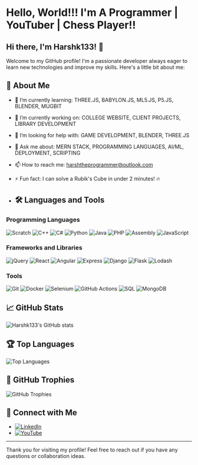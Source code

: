 #  Hello, World!!! I'm A Programmer | YouTuber | Chess Player!!
## Hi there, I'm Harshk133! 👋

Welcome to my GitHub profile! I'm a passionate developer always eager to learn new technologies and improve my skills. Here's a little bit about me:

## 🚀 About Me
- 🌱 I’m currently learning: THREE.JS, BABYLON.JS, ML5.JS, P5.JS, BLENDER, MUGBIT
- 💼 I’m currently working on: COLLEGE WEBSITE, CLIENT PROJECTS, LIBRARY DEVELOPMENT
- 🤔 I’m looking for help with: GAME DEVELOPMENT, BLENDER, THREE.JS
- 💬 Ask me about: MERN STACK, PROGRAMMING LANGUAGES, AI/ML, DEPLOYMENT, SCRIPTING
- 📫 How to reach me: harshtheprogrammer@outlook.com
- ⚡ Fun fact: I can solve a Rubik's Cube in under 2 minutes! 🔥

- ## 🛠️ Languages and Tools

### Programming Languages
![Scratch](https://img.shields.io/badge/Scratch-4D97FF?style=for-the-badge&logo=scratch&logoColor=white)
![C++](https://img.shields.io/badge/C++-00599C?style=for-the-badge&logo=cplusplus&logoColor=white)
![C#](https://img.shields.io/badge/C%23-239120?style=for-the-badge&logo=csharp&logoColor=white)
![Python](https://img.shields.io/badge/Python-3776AB?style=for-the-badge&logo=python&logoColor=white)
![Java](https://img.shields.io/badge/Java-007396?style=for-the-badge&logo=java&logoColor=white)
![PHP](https://img.shields.io/badge/PHP-777BB4?style=for-the-badge&logo=php&logoColor=white)
![Assembly](https://img.shields.io/badge/Assembly-525252?style=for-the-badge&logo=assembly&logoColor=white)
![JavaScript](https://img.shields.io/badge/JavaScript-F7DF1E?style=for-the-badge&logo=javascript&logoColor=black)

### Frameworks and Libraries
![jQuery](https://img.shields.io/badge/jQuery-0769AD?style=for-the-badge&logo=jquery&logoColor=white)
![React](https://img.shields.io/badge/React-20232A?style=for-the-badge&logo=react&logoColor=61DAFB)
![Angular](https://img.shields.io/badge/Angular-DD0031?style=for-the-badge&logo=angular&logoColor=white)
![Express](https://img.shields.io/badge/Express-000000?style=for-the-badge&logo=express&logoColor=white)
![Django](https://img.shields.io/badge/Django-092E20?style=for-the-badge&logo=django&logoColor=white)
![Flask](https://img.shields.io/badge/Flask-000000?style=for-the-badge&logo=flask&logoColor=white)
![Lodash](https://img.shields.io/badge/Lodash-3492FF?style=for-the-badge&logo=lodash&logoColor=white)

### Tools
![Git](https://img.shields.io/badge/Git-F05032?style=for-the-badge&logo=git&logoColor=white)
![Docker](https://img.shields.io/badge/Docker-2496ED?style=for-the-badge&logo=docker&logoColor=white)
![Selenium](https://img.shields.io/badge/Selenium-43B02A?style=for-the-badge&logo=selenium&logoColor=white)
![GitHub Actions](https://img.shields.io/badge/GitHub_Actions-2088FF?style=for-the-badge&logo=githubactions&logoColor=white)
![SQL](https://img.shields.io/badge/SQL-4479A1?style=for-the-badge&logo=postgresql&logoColor=white)
![MongoDB](https://img.shields.io/badge/MongoDB-47A248?style=for-the-badge&logo=mongodb&logoColor=white)

## 📈 GitHub Stats
![Harshk133's GitHub stats](https://github-readme-stats.vercel.app/api?username=Harshk133&show_icons=true&theme=radical)

## 🏆 Top Languages
![Top Languages](https://github-readme-stats.vercel.app/api/top-langs/?username=Harshk133&layout=compact&theme=radical)

## 🏅 GitHub Trophies
![GitHub Trophies](https://github-profile-trophy.vercel.app/?username=Harshk133&theme=radical)

## 🔗 Connect with Me
- [![LinkedIn](https://img.shields.io/badge/LinkedIn-0A66C2?style=for-the-badge&logo=linkedin&logoColor=white)](https://www.youtube.com/channel/UCYsu6hQkKQC2mTSxWQekPZA)
- [![YouTube](https://img.shields.io/badge/YouTube-FF0000?style=for-the-badge&logo=youtube&logoColor=white)](https://www.instagram.com/helloworld_programmer/)

---

Thank you for visiting my profile! Feel free to reach out if you have any questions or collaboration ideas.
